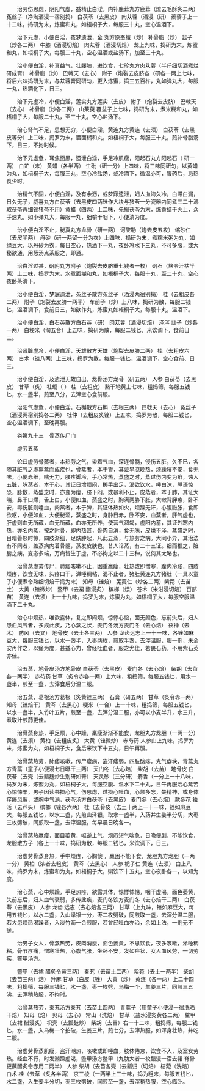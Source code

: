 <!-- { "loadSidebar": true } -->
　　治劳伤思虑，阴阳气虚，益精止白淫，内补鹿茸丸方鹿茸（燎去毛酥炙二两） 菟丝子（净淘酒浸一宿别捣） 白茯苓（去黑皮） 肉苁蓉（酒浸（研） 蒺藜子上一十二味，捣研为末，炼蜜和丸，如梧桐子大，每服三十丸，空心温酒下。

　　治下元虚，小便白淫，夜梦遗泄，金 丸方原蚕蛾（炒） 补骨脂（炒） 韭子（炒各二两） 牛膝（酒浸切焙） 肉苁蓉（酒浸切焙） 龙上九味，捣研为末，炼蜜和丸，如梧桐子大，每服二十丸，空心温酒或盐汤下，加至三十丸。

　　治小便白淫，补真益气，壮腰膝，进饮食，七珍丸方肉苁蓉（半斤细切酒煮烂研成膏） 补骨脂（炒） 巴戟天（去心） 附子（炮裂去皮脐各（研各一两上七味，将后六味捣研为末，与苁蓉膏同研匀，更入炼蜜，捣三五百杵，丸如弹丸大，每服一丸，热酒化下，日三。

　　治下元虚冷，小便白淫，莲实丸方莲实（去皮） 附子（炮裂去皮脐） 巴戟天（去心） 补骨脂（炒各二两） 山茱萸 覆盆子上七味，捣研为末，煮米糊和丸，如梧桐子大，每服二十丸，至三十丸，空心盐汤下。

　　治心肾气不足，思想无穷，小便白淫，黄连丸方黄连（去须） 白茯苓（去黑皮等分）上二味，捣罗为末，酒面糊和丸，如梧桐子大，每服三十丸，煎补骨脂汤下，日三，不拘时候。

　　治下元虚惫，耳焦面黑，遗泄白淫，手足冷肌瘦，阳起石丸方阳起石（ 研一两） 白芷（末） 黄蜡（各半两） 生砒（研一分）上四味，将三味同研匀，以黄蜡为丸，如梧桐子大，每服三丸，空心冷盐汤，或冷酒下，微温亦可，服药后，忌热食少时。

　　治精气不固，小便白淫，及有余沥，或梦寐遗泄，妇人血海久冷，白滞白漏，日久无子，威喜丸方白茯苓（去黑皮四两锉作大块与猪苓一分瓷器内同煮三二十沸取茯苓再细锉猪苓不用）黄蜡（四两）上二味，先捣茯苓为末，炼黄蜡于火上，众手速丸，如小弹丸大，每服一丸，细嚼干咽下，小便清为度。

　　治小便白淫不止，秘真丸方龙骨（研一两） 诃黎勒（炮去皮五枚） 缩砂仁（去皮半两） 丹砂（研一两留一分为衣）上四味，捣研为末，煮糯米粥为丸，如绿豆大，以丹砂为衣，每日空心，热酒下一丸，夜卧冷水下三丸，不可多服，或大秘欲通，用葱汤点茶服之，即通。

　　治白淫过甚，矾附丸方附子（炮裂去皮脐重七钱者一枚） 矾石（熬令汁枯半两）上二味，捣罗为末，水煮面糊和丸，如梧桐子大，每服十丸，至二十丸，空心夜卧茶清下。

　　治小便白淫，梦寐遗泄，菟丝子散方菟丝子（酒浸两宿别捣） 桂（去粗皮各二两） 附子（炮裂去皮脐一两半） 车前子（炒）上八味，捣研为散，每服二钱匕，温酒调下，食前日三，如欲作丸，炼蜜丸如梧桐子大，每服十丸，温酒下。

　　治小便白淫，白石英散方白石英（研） 肉苁蓉（酒浸切焙） 泽泻 韭子（炒各一两） 白粳米（淘五合）上五味，捣研为散，每服二钱匕，米饮调下，食前日三。

　　治肾脏虚冷，小便白淫，天雄散方天雄（炮裂去皮脐二两） 桂（去粗皮六两） 白术（锉八两）上三味，捣罗为散，每服一钱匕，温酒调下，空心食前、日三。

　　治小便白淫，及遗泄无故自出，龙骨汤方龙骨（研五两） 人参 白茯苓（去黑皮） 甘草（炙） 牡蛎（ ） 桂（去粗皮） 熟干地黄上七味，粗捣筛，每服五钱匕，水一盏半，煎至八分，去滓空心食前服。

　　治阳气虚惫，小便白淫，石槲散方石槲（去根三两） 巴戟天（去心） 菟丝子（酒浸两宿别捣各二两） 杜仲（去粗皮炙锉）上五味，捣罗为散，每服二钱匕，空心温酒调下，至晚再服。

　　卷第九十三　骨蒸传尸门

　　虚劳五蒸

　　论曰虚劳骨蒸者，本热劳之气，染着气血，深连骨髓，侵伤五脏，久不已，各随其脏气之虚熏蒸而成疾也，骨蒸者，本于肾，其证早凉晚热，烦躁寝不安，食无味，小便赤细，喘无力，腰疼脚冷，手心常热，蒸盛之时，蒸过伤内变为疳，蚀入五脏，脉蒸者，本于心，其证日增烦闷，掷手出足，渴欲饮水，唾白沫，睡语惊恐，脉数，蒸盛之时，亦变为疳，脐下闷，或暴利不止，皮蒸者，本于肺，其证大喘，鼻干口燥，舌上白，小便如血，蒸盛之时，胸满两胁下胀，大嗽背胛疼，卧不安，毒伤脏则唾血，肉蒸者，本于脾，其证体热如火，烦躁无汗，心腹臌胀，食即欲呕，小便如血，大便秘涩，蒸盛之时，身肿目赤，卧不安，血蒸者，肝气虚也，肝虚则血无所藏，血无所藏，血亦无所养，使营气涸竭，虚阳内蓄，其证外寒内热，亦名内蒸，按之附骨，即内热甚，骨肉自消，食无味，皮燥不泽，蒸盛之时，目暗善怒时惊，四肢渐细，足趺肿起，凡此五蒸，与热劳之病。大同小异，其治法有不同者，盖蒸病内着骨髓，蒸发皮肤也，昔人论蒸，有二十三证。细而推之，脏腑之病，变态多端，万病皆生于虚，不必拘之以二十三种，说何其太略也。

　　治骨蒸虚劳传尸，肺痿咳嗽不止，困重羸瘦，壮热或即憎寒，腹内冷胀，四肢烦疼，饮食无味，头疼口干，涕唾稠粘，渴不止者，猪肚黄连丸方猪肚（一具以童子小便煮令熟细切焙干捣为末） 知母（锉焙） 芜荑仁（炒各二两）紫菀（去苗土） 大黄（锉微炒） 鳖甲（去裙 醋浸炙） 槟榔（煨） 苍术（米泔浸切焙） 百部苗） 黄连（去须）上一十九味，捣罗为末，炼蜜为丸，如梧桐子大，每服空服温酒下二十丸。

　　治心中烦热，唯欲露体，复之即闷烦，惊悸心忪，面无颜色，忘前失后，妇人患血风气者，多成此疾，乃心蒸之状，麦门冬汤方麦门冬（去心焙） 茯神（去木） 防风（去叉） 地骨皮（去土各三两） 人参 龙齿远志上一十一味，各锉如麻豆大，每服三钱匕，以水一盏半，入枣两枚，煎取半盏，去滓温服，服一剂，未全安再作之，以瘥为度，甚益心力，曾经吐血者，服之尤佳，若畏石药，不用紫石英亦佳。

　　治五蒸，地骨皮汤方地骨皮 白茯苓（去黑皮） 麦门冬（去心焙） 柴胡（去苗各一两半） 赤芍药 甘草（炙令赤各一两）上六味，粗捣筛，每服五钱匕，用水一盏半，煎至一盏，去滓食后分温二服。

　　治五蒸，葛根汤方葛根（炙黄锉三两） 石膏（研五两） 甘草（炙令赤一两） 知母（锉焙干） 黄芩（去黑心）粳米（一合）上一十味，粗捣筛，每服五钱匕，以水一盏半，入竹叶五片，煎至一盏，去滓分温二服，亦可以小麦半升，水三升，煮取汁煎药更佳。

　　治骨蒸身热，手足烦，心中躁，羸瘦渐渐不能食，龙胆丸方龙胆（一两一分） 黄连（去须） 黄柏（去粗皮炙） 大黄（锉微炒） 赤芍药 人参山上九味，捣罗为末，炼蜜为丸，如梧桐子大，食后米饮下十五丸，日午再服。

　　治骨蒸热劳，肺痿咳嗽，传尸瘦病，盗汗痿弱，四肢酸疼，鬼气癖块，青蒿丸方青蒿（童子小便浸七日曝干三两） 天门冬（去心焙） 柴胡（去苗） 地骨皮 白茯苓（去壳（去瓤麸炒生别研如膏） 天灵砂（三分研） 麝香（一分上一十八味，捣罗为末，炼蜜为丸，如梧桐子大，每服空腹、温水下二十丸，日午再服治心蒸苦心惊悚栗，男子因读书损心气，伤思虑，过损心吐血，心烦多忘，失精神，或身体痒瘙风癣，或胸中气满，茯苓汤方白茯苓（去黑皮） 麦门冬（去心焙） 款冬花 独活（去芦头） 槟榔（锉各六两） 桂（去骨皮（去土十两上一十一味，锉如麻豆大，每服五钱匕，以水二盏，先煎山泽银，取水一盏半，入药并生姜半分切，大枣三枚劈破，同煎取一盏，去滓温服，每早晨日晚各一。

　　治骨蒸热羸瘦，面目萎黄，呕逆上气，烦闷短气喘急，日晚便剧，不能饮食，龙胆散方子（各上一十味，捣研为散，每服二钱匕，米饮调下，日三。

　　治虚劳骨蒸身热，手中烦疼，心胸懊 ，羸困不能下食，龙胆丸方龙胆（一两一分） 黄柏（浓者去粗皮） 黄芩（去黑心） 人参 栀子仁 黄连（去须） 白上八味，捣罗为末，炼蜜和为丸，如梧桐子大，粥饮下十五丸，空心夜卧各一，以知为度。

　　治心蒸，心中烦躁，手足热疼，欲露其体，惊悸怵惕，咽干虚渴，面色萎黄，失前忘后，妇人血气衰弱，多传此疾，麦门冬饮方麦门冬（去心焙干二两） 白茯苓（去黑皮） 人参 龙齿 远志（去心焙各三两） 甘草（上九味，锉如麻豆大，每用五钱匕，以水二盏，入山泽银一分，枣二枚劈破，同煎取一盏，去滓分温二服，若大患烦热渴躁者，入淡竹沥一合煎服，若曾经吐血亦治，余如上法，一剂无不瘥。

　　治男子女人，骨蒸热劳，皮肉消瘦，面色萎黄，不思饮食，夜多咳嗽，涕唾稠粘。骨节疼痛，憎寒壮热，心腹气胀，坐卧不安，发如疟状，女人血风劳，一切劳疾，鳖甲汤方。

　　鳖甲（去裙 醋炙令黄三两） 秦艽（去苗土二两） 紫菀（去土一两半） 柴胡（去苗三两）焙） 升麻 甘草（白皮（锉） 大黄（炒） 黄连（各一两）上二十四味，粗捣筛，每服三钱匕，水一盏，枣一枚劈，乌梅一个，生姜三片，同煎三五沸，去滓稍热服，不拘时。

　　治骨蒸热劳，秦艽汤方秦艽（去苗土四两） 青蒿子（用童子小便浸一宿洗晒干焙） 知母（焙） 贝母（去心） 常山（洗焙） 甘草（盐水浸炙黄各二两） 鳖甲（去裙 醋浸炙） 枳壳（去瓤麸炒） 柴胡（去苗）右一十二味，粗捣筛，每服二钱匕，水一盏，入乌梅一个拍破，生姜三片，煎七分，去滓热服，如浑身壮热，并吃二服。

　　治虚劳骨蒸肌瘦，盗汗潮热，咳嗽或即唾血，肢体倦怠，饮食不入，及室女劳热。经血不行，时发潮躁虚渴，鳖甲汤方鳖甲（九肋大者一枚醋浸一宿去裙 脊骨更蘸醋炙令赤用二两半） 人参 柴胡（去苗各壳（去瓤归（切焙） 桔菀（洗焙） 白术 桂（去草（炙各半两） 京三棱（一两半上三十味，捣为粗末，每服五钱匕，水二盏，入生姜半分切，枣三枚劈破，同煎至一盏，去滓稍热服，空心临卧。

